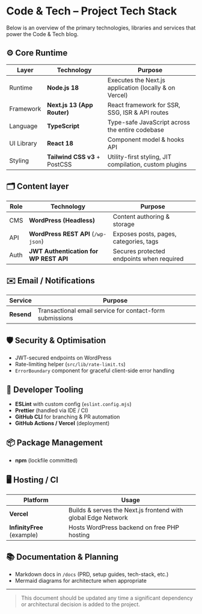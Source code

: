 # Code & Tech – Project Tech Stack

Below is an overview of the primary technologies, libraries and services that power the Code & Tech blog.

## ⚙️ Core Runtime

| Layer | Technology | Purpose |
|-------|------------|---------|
| Runtime | **Node.js 18** | Executes the Next.js application (locally & on Vercel) |
| Framework | **Next.js 13 (App Router)** | React framework for SSR, SSG, ISR & API routes |
| Language | **TypeScript** | Type-safe JavaScript across the entire codebase |
| UI Library | **React 18** | Component model & hooks API |
| Styling | **Tailwind CSS v3** + PostCSS | Utility-first styling, JIT compilation, custom plugins |

## 🗂 Content layer

| Role | Technology | Purpose |
|------|------------|---------|
| CMS | **WordPress (Headless)** | Content authoring & storage |
| API | **WordPress REST API** (`/wp-json`) | Exposes posts, pages, categories, tags |
| Auth | **JWT Authentication for WP REST API** | Secures protected endpoints when required |

## ✉️ Email / Notifications

| Service | Purpose |
|---------|---------|
| **Resend** | Transactional email service for contact-form submissions |

## 🛡 Security & Optimisation

* JWT-secured endpoints on WordPress
* Rate-limiting helper (`src/lib/rate-limit.ts`)
* `ErrorBoundary` component for graceful client-side error handling

## 🧰 Developer Tooling

* **ESLint** with custom config (`eslint.config.mjs`)
* **Prettier** (handled via IDE / CI)
* **GitHub CLI** for branching & PR automation
* **GitHub Actions / Vercel** (deployment)

## 📦 Package Management

* **npm** (lockfile committed)

## 🖥️ Hosting / CI

| Platform | Usage |
|----------|-------|
| **Vercel** | Builds & serves the Next.js frontend with global Edge Network |
| **InfinityFree** (example) | Hosts WordPress backend on free PHP hosting |

## 📚 Documentation & Planning

* Markdown docs in `/docs` (PRD, setup guides, tech-stack, etc.)
* Mermaid diagrams for architecture when appropriate

---

> This document should be updated any time a significant dependency or architectural decision is added to the project. 